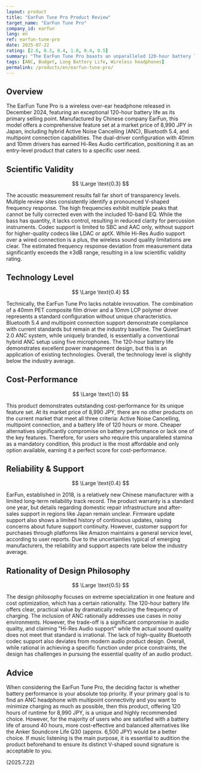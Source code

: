 ```yaml
---
layout: product
title: "EarFun Tune Pro Product Review"
target_name: "EarFun Tune Pro"
company_id: earfun
lang: en
ref: earfun-tune-pro
date: 2025-07-22
rating: [2.6, 0.3, 0.4, 1.0, 0.4, 0.5]
summary: "The EarFun Tune Pro boasts an unparalleled 120-hour battery life, making it a unique offering despite significant compromises in sound quality."
tags: [ANC, Budget, Long Battery Life, Wireless headphones]
permalink: /products/en/earfun-tune-pro/
---
```

## Overview

The EarFun Tune Pro is a wireless over-ear headphone released in December 2024, featuring an exceptional 120-hour battery life as its primary selling point. Manufactured by Chinese company EarFun, this model offers a comprehensive feature set at a market price of 8,990 JPY in Japan, including hybrid Active Noise Cancelling (ANC), Bluetooth 5.4, and multipoint connection capabilities. The dual-driver configuration with 40mm and 10mm drivers has earned Hi-Res Audio certification, positioning it as an entry-level product that caters to a specific user need.

## Scientific Validity

$$ \Large \text{0.3} $$

The acoustic measurement results fall far short of transparency levels. Multiple review sites consistently identify a pronounced V-shaped frequency response. The high frequencies exhibit multiple peaks that cannot be fully corrected even with the included 10-band EQ. While the bass has quantity, it lacks control, resulting in reduced clarity for percussion instruments. Codec support is limited to SBC and AAC only, without support for higher-quality codecs like LDAC or aptX. While Hi-Res Audio support over a wired connection is a plus, the wireless sound quality limitations are clear. The estimated frequency response deviation from measurement data significantly exceeds the ±3dB range, resulting in a low scientific validity rating.

## Technology Level

$$ \Large \text{0.4} $$

Technically, the EarFun Tune Pro lacks notable innovation. The combination of a 40mm PET composite film driver and a 10mm LCP polymer driver represents a standard configuration without unique characteristics. Bluetooth 5.4 and multipoint connection support demonstrate compliance with current standards but remain at the industry baseline. The QuietSmart 2.0 ANC system, while uniquely branded, is essentially a conventional hybrid ANC setup using five microphones. The 120-hour battery life demonstrates excellent power management design, but this is an application of existing technologies. Overall, the technology level is slightly below the industry average.

## Cost-Performance

$$ \Large \text{1.0} $$

This product demonstrates outstanding cost-performance for its unique feature set. At its market price of 8,990 JPY, there are no other products on the current market that meet all three criteria: Active Noise Cancelling, multipoint connection, and a battery life of 120 hours or more. Cheaper alternatives significantly compromise on battery performance or lack one of the key features. Therefore, for users who require this unparalleled stamina as a mandatory condition, this product is the most affordable and only option available, earning it a perfect score for cost-performance.

## Reliability & Support

$$ \Large \text{0.4} $$

EarFun, established in 2018, is a relatively new Chinese manufacturer with a limited long-term reliability track record. The product warranty is a standard one year, but details regarding domestic repair infrastructure and after-sales support in regions like Japan remain unclear. Firmware update support also shows a limited history of continuous updates, raising concerns about future support continuity. However, customer support for purchases through platforms like Amazon maintains a general service level, according to user reports. Due to the uncertainties typical of emerging manufacturers, the reliability and support aspects rate below the industry average.

## Rationality of Design Philosophy

$$ \Large \text{0.5} $$

The design philosophy focuses on extreme specialization in one feature and cost optimization, which has a certain rationality. The 120-hour battery life offers clear, practical value by dramatically reducing the frequency of charging. The inclusion of ANC rationally addresses use cases in noisy environments. However, the trade-off is a significant compromise in audio quality, and claiming "Hi-Res Audio support" while the actual sound quality does not meet that standard is irrational. The lack of high-quality Bluetooth codec support also deviates from modern audio product design. Overall, while rational in achieving a specific function under price constraints, the design has challenges in pursuing the essential quality of an audio product.

## Advice

When considering the EarFun Tune Pro, the deciding factor is whether battery performance is your absolute top priority. If your primary goal is to find an ANC headphone with multipoint connectivity and you want to minimize charging as much as possible, then this product, offering 120 hours of runtime for 8,990 JPY, is a unique and highly recommended choice. However, for the majority of users who are satisfied with a battery life of around 40 hours, more cost-effective and balanced alternatives like the Anker Soundcore Life Q30 (approx. 6,500 JPY) would be a better choice. If music listening is the main purpose, it is essential to audition the product beforehand to ensure its distinct V-shaped sound signature is acceptable to you.

(2025.7.22)
